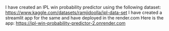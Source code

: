 I have created an IPL win probability predictor using the following dataset: https://www.kaggle.com/datasets/ramjidoolla/ipl-data-set
I have created a streamlit app for the same and have deployed in the render.com 
Here is the app: https://ipl-win-probability-predictor-2.onrender.com
